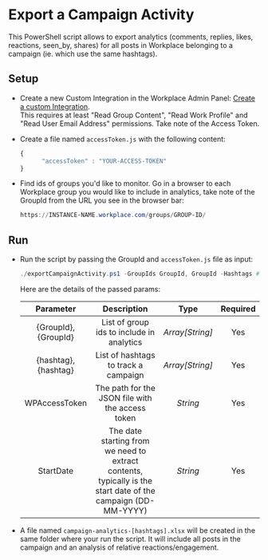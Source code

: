 # Export a Campaign Activity

This PowerShell script allows to export analytics (comments, replies, likes, reactions, seen_by, shares) for all posts in Workplace belonging to a campaign (ie. which use the same hashtags).

## Setup

* Create a new Custom Integration in the Workplace Admin Panel: [Create a custom Integration](https://developers.facebook.com/docs/workplace/custom-integrations-new/#creating).<br/>This requires at least "Read Group Content", "Read Work Profile" and "Read User Email Address" permissions. Take note of the Access Token.

* Create a file named `accessToken.js` with the following content:

   ```javascript
   {
         "accessToken" : "YOUR-ACCESS-TOKEN"
   }
   ``` 
 
 * Find ids of groups you'd like to monitor. Go in a browser to each Workplace group you would like to include in analytics, take note of the GroupId from the URL you see in the browser bar:
 
   ```powershell
   https://INSTANCE-NAME.workplace.com/groups/GROUP-ID/
   ```
 
## Run

* Run the script by passing the GroupId and `accessToken.js` file as input:

   ```powershell
   ./exportCampaignActivity.ps1 -GroupIds GroupId, GroupId -Hashtags #hashtag1, #hashtag2 -WPAccessToken accessToken.js -StartDate DD-MM-YYYY
   ```

   Here are the details of the passed params:

   | Parameter             | Description                                                       |  Type           |  Required    | 
   |:---------------------:|:-----------------------------------------------------------------:|:---------------:|:------------:|
   | {GroupId}, {GroupId}  |  List of group ids to include in analytics                        | _Array[String]_ | Yes          |
   | {hashtag}, {hashtag}  |  List of hashtags to track a campaign                             | _Array[String]_ | Yes          |
   | WPAccessToken         |  The path for the JSON file with the access token                 | _String_        | Yes          |
   | StartDate             |  The date starting from we need to extract contents, typically is the start date of the campaign (DD-MM-YYYY) | _String_ | Yes          |
   
* A file named `campaign-analytics-[hashtags].xlsx` will be created in the same folder where your run the script. 
   It will include all posts in the campaign and an analysis of relative reactions/engagement.
